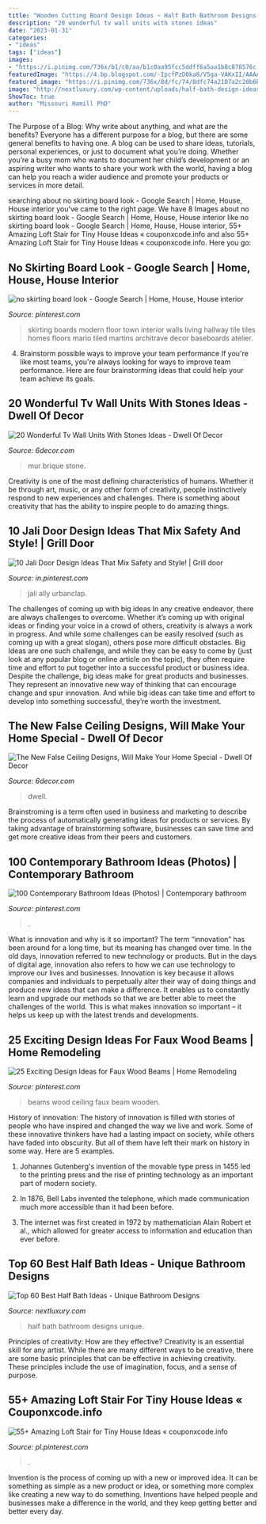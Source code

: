 ```yaml
---
title: "Wooden Cutting Board Design Ideas ~ Half Bath Bathroom Designs Unique"
description: "20 wonderful tv wall units with stones ideas"
date: "2023-01-31"
categories:
- "ideas"
tags: ["ideas"]
images:
- "https://i.pinimg.com/736x/b1/c0/aa/b1c0aa95fcc5ddff6a5aa1b8c878576c.jpg"
featuredImage: "https://4.bp.blogspot.com/-IpcfPzD0ka8/V5ga-VAKxII/AAAAAAAApW0/CNFIavAUG7QL-TEUhHqMzS2lfBoHkaT4ACLcB/s1600/P1020311.JPG"
featured_image: "https://i.pinimg.com/736x/8d/fc/74/8dfc74a2107a2c20b6b5587bef3efbad.jpg"
image: "http://nextluxury.com/wp-content/uploads/half-bath-design-ideas-inspiration.jpg"
ShowToc: true
author: "Missouri Hamill PhD"
---
```



The Purpose of a Blog: Why write about anything, and what are the benefits?
Everyone has a different purpose for a blog, but there are some general benefits to having one. A blog can be used to share ideas, tutorials, personal experiences, or just to document what you’re doing. Whether you’re a busy mom who wants to document her child’s development or an aspiring writer who wants to share your work with the world, having a blog can help you reach a wider audience and promote your products or services in more detail.

	

		
searching about no skirting board look - Google Search | Home, House, House interior you've came to the right page. We have 8 Images about no skirting board look - Google Search | Home, House, House interior like no skirting board look - Google Search | Home, House, House interior, 55+ Amazing Loft Stair for Tiny House Ideas « couponxcode.info and also 55+ Amazing Loft Stair for Tiny House Ideas « couponxcode.info. Here you go:
		
    
## No Skirting Board Look - Google Search | Home, House, House Interior

<img loading=lazy src="https://i.pinimg.com/736x/f4/cf/49/f4cf49f07dfe95af096bb8b3ca4b62bc--town-house-farm-house.jpg" onerror="this.onerror=null;this.src='https://tse4.mm.bing.net/th?id=OIP.jE9coMOEjh731wGmcCPwJAHaLI&amp;pid=15.1';" alt="no skirting board look - Google Search | Home, House, House interior">

_Source: pinterest.com_

>skirting boards modern floor town interior walls living hallway tile tiles homes floors mario tiled martins architrave decor baseboards atelier. 

	

4. Brainstorm possible ways to improve your team performance
If you're like most teams, you're always looking for ways to improve team performance. Here are four brainstorming ideas that could help your team achieve its goals.

    
## 20 Wonderful Tv Wall Units With Stones Ideas - Dwell Of Decor

<img loading=lazy src="https://4.bp.blogspot.com/-IpcfPzD0ka8/V5ga-VAKxII/AAAAAAAApW0/CNFIavAUG7QL-TEUhHqMzS2lfBoHkaT4ACLcB/s1600/P1020311.JPG" onerror="this.onerror=null;this.src='https://tse4.mm.bing.net/th?id=OIP.G6npGcHHhPgdLkPUIwzo_wHaFj&amp;pid=15.1';" alt="20 Wonderful Tv Wall Units With Stones Ideas - Dwell Of Decor">

_Source: 6decor.com_

>mur brique stone. 

	

Creativity is one of the most defining characteristics of humans. Whether it be through art, music, or any other form of creativity, people instinctively respond to new experiences and challenges. There is something about creativity that has the ability to inspire people to do amazing things.

    
## 10 Jali Door Design Ideas That Mix Safety And Style! | Grill Door

<img loading=lazy src="https://i.pinimg.com/736x/b1/c0/aa/b1c0aa95fcc5ddff6a5aa1b8c878576c.jpg" onerror="this.onerror=null;this.src='https://tse3.mm.bing.net/th?id=OIP.dICMs7PMbI9VXL-Nq1aXkAAAAA&amp;pid=15.1';" alt="10 Jali Door Design Ideas That Mix Safety and Style! | Grill door">

_Source: in.pinterest.com_

>jali ally urbanclap. 

	

The challenges of coming up with big ideas
In any creative endeavor, there are always challenges to overcome. Whether it’s coming up with original ideas or finding your voice in a crowd of others, creativity is always a work in progress. And while some challenges can be easily resolved (such as coming up with a great slogan), others pose more difficult obstacles. Big Ideas are one such challenge, and while they can be easy to come by (just look at any popular blog or online article on the topic), they often require time and effort to put together into a successful product or business idea.
Despite the challenge, big ideas make for great products and businesses. They represent an innovative new way of thinking that can encourage change and spur innovation. And while big ideas can take time and effort to develop into something successful, they’re worth the investment.

    
## The New False Ceiling Designs, Will Make Your Home Special - Dwell Of Decor

<img loading=lazy src="https://1.bp.blogspot.com/-LT1-Zlyl3Jg/VxKxVswCJqI/AAAAAAAAkTE/Gwk6CpylwMEcIDkKwagDKjSVVh9VFahhQCLcB/s1600/3.jpg" onerror="this.onerror=null;this.src='https://tse2.mm.bing.net/th?id=OIP.OHkHOLIPHH9q9Ee4fLqvRQHaLH&amp;pid=15.1';" alt="The New False Ceiling Designs, Will Make Your Home Special - Dwell Of Decor">

_Source: 6decor.com_

>dwell. 

	

Brainstroming is a term often used in business and marketing to describe the process of automatically generating ideas for products or services. By taking advantage of brainstorming software, businesses can save time and get more creative ideas from their peers and customers.

    
## 100 Contemporary Bathroom Ideas (Photos) | Contemporary Bathroom

<img loading=lazy src="https://i.pinimg.com/736x/20/9f/8e/209f8ee897dcb7515499c1427cdeff96.jpg" onerror="this.onerror=null;this.src='https://tse4.mm.bing.net/th?id=OIP.L0FWLFNAGhzj2DSOuSx-mwHaLG&amp;pid=15.1';" alt="100 Contemporary Bathroom Ideas (Photos) | Contemporary bathroom">

_Source: pinterest.com_

>. 

	

What is innovation and why is it so important?
The term “innovation” has been around for a long time, but its meaning has changed over time. In the old days, innovation referred to new technology or products. But in the days of digital age, innovation also refers to how we can use technology to improve our lives and businesses.
Innovation is key because it allows companies and individuals to perpetually alter their way of doing things and produce new ideas that can make a difference. It enables us to constantly learn and upgrade our methods so that we are better able to meet the challenges of the world. This is what makes innovation so important – it helps us keep up with the latest trends and developments.

    
## 25 Exciting Design Ideas For Faux Wood Beams | Home Remodeling

<img loading=lazy src="https://i.pinimg.com/736x/e9/e9/88/e9e988d5a99bab4de51cee4c11e2de8e.jpg" onerror="this.onerror=null;this.src='https://tse4.mm.bing.net/th?id=OIP.0vf09thRu_GgRK1aJVb7xQHaKf&amp;pid=15.1';" alt="25 Exciting Design Ideas for Faux Wood Beams | Home Remodeling">

_Source: pinterest.com_

>beams wood ceiling faux beam wooden. 

	

History of innovation:
The history of innovation is filled with stories of people who have inspired and changed the way we live and work. Some of these innovative thinkers have had a lasting impact on society, while others have faded into obscurity. But all of them have left their mark on history in some way. Here are 5 examples.
1) Johannes Gutenberg's invention of the movable type press in 1455 led to the printing press and the rise of printing technology as an important part of modern society.

2) In 1876, Bell Labs invented the telephone, which made communication much more accessible than it had been before.

3) The internet was first created in 1972 by mathematician Alain Robert et al., which allowed for greater access to information and education than ever before.

    
## Top 60 Best Half Bath Ideas - Unique Bathroom Designs

<img loading=lazy src="http://nextluxury.com/wp-content/uploads/half-bath-design-ideas-inspiration.jpg" onerror="this.onerror=null;this.src='https://tse3.mm.bing.net/th?id=OIP.DFXfSYPQJHNnYJqaGPikVgAAAA&amp;pid=15.1';" alt="Top 60 Best Half Bath Ideas - Unique Bathroom Designs">

_Source: nextluxury.com_

>half bath bathroom designs unique. 

	

Principles of creativity: How are they effective?
Creativity is an essential skill for any artist. While there are many different ways to be creative, there are some basic principles that can be effective in achieving creativity. These principles include the use of imagination, focus, and a sense of purpose.

    
## 55+ Amazing Loft Stair For Tiny House Ideas « Couponxcode.info

<img loading=lazy src="https://i.pinimg.com/736x/8d/fc/74/8dfc74a2107a2c20b6b5587bef3efbad.jpg" onerror="this.onerror=null;this.src='https://tse3.mm.bing.net/th?id=OIP.Gyq1y7sLJuxCA-4fiX8D5QHaJ3&amp;pid=15.1';" alt="55+ Amazing Loft Stair for Tiny House Ideas « couponxcode.info">

_Source: pl.pinterest.com_

>. 

	

Invention is the process of coming up with a new or improved idea. It can be something as simple as a new product or idea, or something more complex like creating a new way to do something. Inventions have helped people and businesses make a difference in the world, and they keep getting better and better every day.

